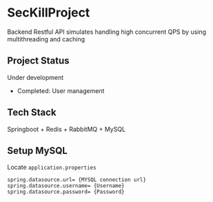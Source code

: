 # SecKillProject
Backend Restful API simulates handling high concurrent QPS by using multithreading and caching

## Project Status
Under development
- Completed: User management

## Tech Stack
Springboot + Redis + RabbitMQ + MySQL

## Setup MySQL
Locate `application.properties`
```
spring.datasource.url= {MYSQL connection url}
spring.datasource.username= {Username}
spring.datasource.password= {Password}
```
